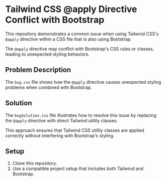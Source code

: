 # Tailwind CSS @apply Directive Conflict with Bootstrap

This repository demonstrates a common issue when using Tailwind CSS's `@apply` directive within a CSS file that is also using Bootstrap.

The `@apply` directive may conflict with Bootstrap's CSS rules or classes, leading to unexpected styling behaviors.

## Problem Description

The `bug.css` file shows how the `@apply` directive causes unexpected styling problems when combined with Bootstrap.

## Solution

The `bugSolution.css` file illustrates how to resolve this issue by replacing the `@apply` directive with direct Tailwind utility classes.

This approach ensures that Tailwind CSS utility classes are applied correctly without interfering with Bootstrap's styling.

## Setup

1. Clone this repository.
2.  Use a compatible project setup that includes both Tailwind and Bootstrap.